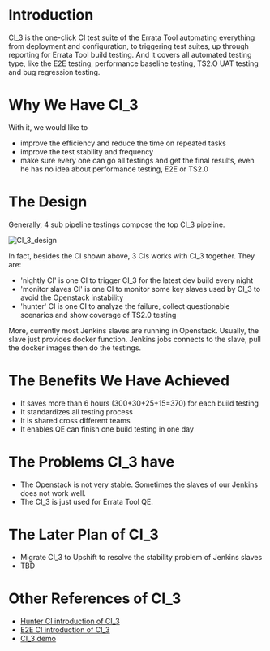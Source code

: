 
Introduction
===
[CI_3](https://errata-jenkins.rhev-ci-vms.eng.rdu2.redhat.com/view/wip/job/ET_Builds_Testing_Pipeline/) is the one-click CI test suite of the Errata Tool automating everything from deployment and configuration, to triggering test suites, up through reporting for Errata Tool build testing.
And it covers all automated testing type, like the E2E testing, performance baseline testing, TS2.O UAT testing and bug regression testing.

Why We Have CI_3
===
With it, we would like to
- improve the efficiency and reduce the time on repeated tasks
- improve the test stability and frequency
- make sure every one can go all testings and get the final results, even he has no idea about performance testing, E2E or TS2.0

The Design
===
Generally, 4 sub pipeline testings compose the top CI_3 pipeline.

![CI_3_design](https://gitlab.cee.redhat.com/wlin/CI_3/raw/master/README_resource/CI_3_design.jpg)

In fact, besides the CI shown above, 3 CIs works with CI_3 together. They are:
- 'nightly CI' is one CI to trigger CI_3 for the latest dev build every night
- 'monitor slaves CI' is one CI to monitor some key slaves used by CI_3 to avoid the Openstack instability
- 'hunter' CI is one CI to analyze the failure, collect questionable scenarios and show coverage of TS2.0 testing

More, currently most Jenkins slaves are running in Openstack. Usually, the slave just provides docker function. Jenkins jobs connects to the slave, pull the docker images then do the testings.  

The Benefits We Have Achieved
===
- It saves more than 6 hours (300+30+25+15=370) for each build testing
- It standardizes all testing process
- It is shared cross different teams
- It enables QE can finish one build testing in one day

The Problems CI_3 have
===
- The Openstack is not very stable. Sometimes the slaves of our Jenkins does not work well.
- The CI_3 is just used for Errata Tool QE.

The Later Plan of CI_3
===
- Migrate CI_3 to Upshift to resolve the stability problem of Jenkins slaves
- TBD

Other References of CI_3
===
- [Hunter CI introduction of CI_3](https://docs.google.com/document/d/1Ve_3FgiQ78cDyM1uWOV257AdzfYzHEN1WvrvEv71nDk/edit) 
- [E2E CI introduction of CI_3](https://docs.google.com/document/d/1yl8GoOHrmtoqa5daeLmajkQagJUB5dQZPauyYgcCHbc/edit)
- [CI_3 demo](https://docs.google.com/document/d/1Pe9HnsrAfqhojeXPBFzAWWPrMY0cii3BphAiSO_K4CE/edit)